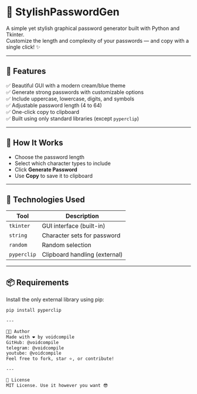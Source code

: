 # 🔐 StylishPasswordGen

A simple yet stylish graphical password generator built with Python and Tkinter.  
Customize the length and complexity of your passwords — and copy with a single click! ✨

---

## 🚀 Features

✅ Beautiful GUI with a modern cream/blue theme  
✅ Generate strong passwords with customizable options  
✅ Include uppercase, lowercase, digits, and symbols  
✅ Adjustable password length (4 to 64)  
✅ One-click copy to clipboard  
✅ Built using only standard libraries (except `pyperclip`)

---

## 🧠 How It Works

- Choose the password length  
- Select which character types to include  
- Click **Generate Password**  
- Use **Copy** to save it to clipboard

---

## 🔧 Technologies Used

| Tool        | Description                     |
|-------------|---------------------------------|
| `tkinter`   | GUI interface (built-in)        |
| `string`    | Character sets for password     |
| `random`    | Random selection                |
| `pyperclip` | Clipboard handling (external)   |

---

## 📦 Requirements

Install the only external library using pip:

```bash
pip install pyperclip

---

🧑‍💻 Author
Made with ❤️ by voidcompile
GitHub: @voidcompile
telegram: @voidcompile
youtube: @voidcompile
Feel free to fork, star ⭐, or contribute!

---

📜 License
MIT License. Use it however you want 😎


